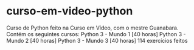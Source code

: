 # curso-em-video-python
Curso de Python feito na Curso em Vídeo, com o mestre Guanabara.
Contém os seguintes cursos:
Python 3 - Mundo 1 [40 horas]
Python 3 - Mundo 2 [40 horas]
Python 3 - Mundo 3 [40 horas]
114 exercícios feitos
